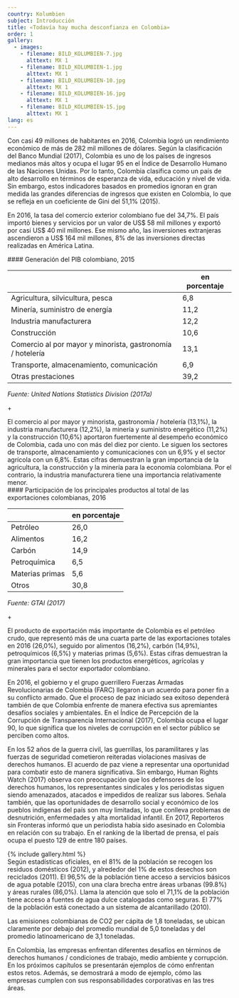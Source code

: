 ```yaml
---
country: Kolumbien
subject: Introducción
title: «Todavía hay mucha desconfianza en Colombia»
order: 1
gallery:
  - images:
    - filename: BILD_KOLUMBIEN-7.jpg
      alttext: MX 1
    - filename: BILD_KOLUMBIEN-1.jpg
      alttext: MX 1
    - filename: BILD_KOLUMBIEN-10.jpg
      alttext: MX 1
    - filename: BILD_KOLUMBIEN-16.jpg
      alttext: MX 1
    - filename: BILD_KOLUMBIEN-15.jpg
      alttext: MX 1
lang: es
---
```


<!-- Text mit Sidestory rechts -->
<div class="has-sidestories-right grid" markdown="1">

<div class="content" markdown="1">
Con casi 49 millones de habitantes en 2016, Colombia logró un rendimiento económico de más de 282 mil millones de dólares. Según la clasificación del Banco Mundial (2017), Colombia es uno de los países de ingresos medianos más altos y ocupa el lugar 95 en el Índice de Desarrollo Humano de las Naciones Unidas. Por lo tanto, Colombia clasifica como un país de alto desarrollo en términos de esperanza de vida, educación y nivel de vida. Sin embargo, estos indicadores basados en promedios ignoran en gran medida las grandes diferencias de ingresos que existen en Colombia, lo que se refleja en un coeficiente de Gini del 51,1% (2015).

En 2016, la tasa del comercio exterior colombiano fue del 34,7%. El país importó bienes y servicios por un valor de US$ 58 mil millones y exportó por casi US$ 40 mil millones. Ese mismo año, las inversiones extranjeras ascendieron a US$ 164 mil millones, 8% de las inversiones directas realizadas en América Latina.
</div>

<div class="sidestory sidestory-right" markdown="1">
#### Generación del PIB colombiano, 2015

 &nbsp; | en porcentaje
 --- | ---
 Agricultura, silvicultura, pesca | 6,8
 Minería, suministro de energía | 11,2
 Industria manufacturera | 12,2
 Construcción | 10,6
 Comercio al por mayor y minorista, gastronomía / hotelería | 13,1
 Transporte, almacenamiento, comunicación | 6,9
 Otras prestaciones | 39,2

_Fuente: United Nations Statistics Division (2017a)_
<p class="sidestory-toggle"><span>+</span></p>
</div>

<div class="overlay sidestory-right-content content">
<div class="ss-content" markdown="1">
El comercio al por mayor y minorista, gastronomía / hotelería (13,1%), la industria manufacturera (12,2%), la minería y suministro energético (11,2%) y la construcción (10,6%) aportaron fuertemente al desempeño económico de Colombia, cada uno con más del diez por ciento. Le siguen los sectores de transporte, almacenamiento y comunicaciones con un 6,9% y el sector agrícola con un 6,8%. Estas cifras demuestran la gran importancia de la agricultura, la construcción y la minería para la economía colombiana. Por el contrario, la industria manufacturera tiene una importancia relativamente menor.
</div>
</div>

</div>


<!-- Text mit Sidestory links -->
<div class="has-sidestories-left grid" markdown="1">

<div class="sidestory sidestory-left" markdown="1">
#### Participación de los principales productos al total de las exportaciones colombianas, 2016

 &nbsp; | en porcentaje
--- | ---
Petróleo | 26,0
Alimentos | 16,2
Carbón | 14,9
Petroquímica | 6,5
Materias primas | 5,6
Otros | 30,8

_Fuente: GTAI (2017)_

<p class="sidestory-toggle"><span>+</span></p>
</div>

<div class="overlay sidestory-left-content content">
<div class="ss-content" markdown="1">
El producto de exportación más importante de Colombia es el petróleo crudo, que representó más de una cuarta parte de las exportaciones totales en 2016 (26,0%), seguido por alimentos (16,2%), carbón (14,9%), petroquímicos (6,5%) y materias primas (5,6%). Estas cifras demuestran la gran importancia que tienen los productos energéticos, agrícolas y minerales para el sector exportador colombiano. 
</div>
</div>

<div class="content" markdown="1">

En 2016, el gobierno y el grupo guerrillero Fuerzas Armadas Revolucionarias de Colombia (FARC) llegaron a un acuerdo para poner fin a su conflicto armado. Que el proceso de paz iniciado sea exitoso dependerá también de que Colombia enfrente de manera efectiva sus apremiantes desafíos sociales y ambientales. En el Índice de Percepción de la Corrupción de Transparencia Internacional (2017), Colombia ocupa el lugar 90, lo que significa que los niveles de corrupción en el sector público se perciben como altos.

En los 52 años de la guerra civil, las guerrillas, los paramilitares y las fuerzas de seguridad cometieron reiteradas violaciones masivas de derechos humanos. El acuerdo de paz viene a representar una oportunidad para combatir esto de manera significativa. Sin embargo, Human Rights Watch (2017) observa con preocupación que los defensores de los derechos humanos, los representantes sindicales y los periodistas siguen siendo amenazados, atacados e impedidos de realizar sus labores. Señala también, que las oportunidades de desarrollo social y económico de los pueblos indígenas del país son muy limitadas, lo que conlleva problemas de desnutrición, enfermedades y alta mortalidad infantil. En 2017, Reporteros sin Fronteras informó que un periodista había sido asesinado en Colombia en relación con su trabajo. En el ranking de la libertad de prensa, el país ocupa el puesto 129 de entre 180 países.
</div>

</div>


<div class="media-wrapper">
{% include gallery.html %}
</div>

<div class="content" markdown="1">
Según estadísticas oficiales, en el 81% de la población se recogen los residuos domésticos (2012), y alrededor del 1% de estos desechos son reciclados (2011). El 96,5% de la población tiene acceso a servicios básicos de agua potable (2015), con una clara brecha entre áreas urbanas (99.8%) y áreas rurales (86,0%). Llama la atención que solo el 71,1%  de la población tiene acceso a fuentes de agua dulce catalogadas como seguras. El 77% de la población está conectado a un sistema de alcantarillado (2010).

Las emisiones colombianas de CO2 per cápita de 1,8 toneladas, se ubican claramente por debajo del promedio mundial de 5,0 toneladas y del promedio latinoamericano de 3,1 toneladas.

En Colombia, las empresas enfrentan diferentes desafíos en términos de derechos humanos / condiciones de trabajo, medio ambiente y corrupción. En los próximos capítulos se presentarán ejemplos de cómo enfrentan estos retos. Además, se demostrará a modo de ejemplo, cómo las empresas cumplen con sus responsabilidades corporativas en las tres áreas.
</div>
